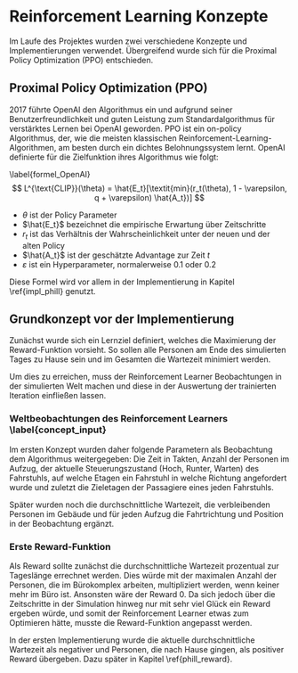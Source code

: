 # Reinforcement Learning Konzepte

Im Laufe des Projektes wurden zwei verschiedene Konzepte und Implementierungen verwendet. Übergreifend wurde sich für
die Proximal Policy Optimization (PPO) entschieden.

## Proximal Policy Optimization (PPO)

2017 führte OpenAI den Algorithmus ein und aufgrund seiner Benutzerfreundlichkeit und guten Leistung zum
Standardalgorithmus für verstärktes Lernen bei OpenAI geworden. PPO ist ein on-policy Algorithmus, der, wie
die meisten klassischen Reinforcement-Learning-Algorithmen, am besten durch ein dichtes Belohnungssystem lernt. OpenAI
definierte für die Zielfunktion ihres Algorithmus wie folgt:

\label{formel_OpenAI}
$$ L^{\text{CLIP}}(\theta) = \hat{E_t}[\textit{min}(r_t(\theta), 1 - \varepsilon, q + \varepsilon) \hat{A_t})] $$

- $\theta$ ist der Policy Parameter
- $\hat{E_t}$ bezeichnet die empirische Erwartung über Zeitschritte
- $r_t$ ist das Verhältnis der Wahrscheinlichkeit unter der neuen und der alten Policy
- $\hat{A_t}$ ist der geschätzte Advantage zur Zeit $t$
- $\varepsilon$ ist ein Hyperparameter, normalerweise 0.1 oder 0.2

Diese Formel wird vor allem in der Implementierung in Kapitel \ref{impl_phill} genutzt.

## Grundkonzept vor der Implementierung

Zunächst wurde sich ein Lernziel definiert, welches die Maximierung der Reward-Funktion vorsieht. So sollen alle
Personen am Ende des simulierten Tages zu Hause sein und im Gesamten die Wartezeit minimiert werden.

Um dies zu erreichen, muss der Reinforcement Learner Beobachtungen in der simulierten Welt machen und diese in der
Auswertung der trainierten Iteration einfließen lassen.

### Weltbeobachtungen des Reinforcement Learners \label{concept_input}
Im ersten Konzept wurden daher folgende Parametern als Beobachtung dem Algorithmus weitergegeben: Die Zeit in Takten,
Anzahl der Personen im Aufzug, der aktuelle Steuerungszustand (Hoch, Runter, Warten) des Fahrstuhls, auf welche Etagen
ein Fahrstuhl in welche Richtung angefordert wurde und zuletzt die Zieletagen der Passagiere eines jeden Fahrstuhls.

Später wurden noch die durchschnittliche Wartezeit, die verbleibenden Personen im Gebäude und für jeden Aufzug die
Fahrtrichtung und Position in der Beobachtung ergänzt.

### Erste Reward-Funktion

Als Reward sollte zunächst die durchschnittliche Wartezeit prozentual zur Tageslänge errechnet werden. Dies würde mit
der maximalen Anzahl der Personen, die im Bürokomplex arbeiten, multipliziert werden, wenn keiner mehr im Büro ist.
Ansonsten wäre der Reward 0. Da sich jedoch über die Zeitschritte in der Simulation hinweg nur mit sehr viel Glück ein
Reward ergeben würde, und somit der Reinforcement Learner etwas zum Optimieren hätte, musste die Reward-Funktion
angepasst werden.

In der ersten Implementierung wurde die aktuelle durchschnittliche Wartezeit als negativer und Personen, die nach Hause
gingen, als positiver Reward übergeben. Dazu später in Kapitel \ref{phill_reward}.